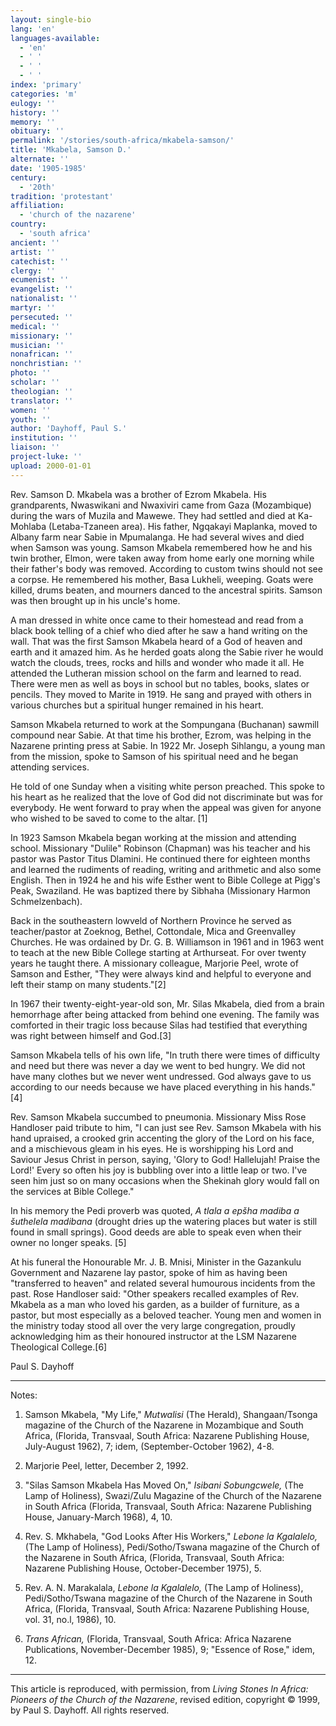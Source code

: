 ```yaml
---
layout: single-bio
lang: 'en'
languages-available:
  - 'en'
  - ' '
  - ' '
  - ' '
index: 'primary'
categories: 'm'
eulogy: ''
history: ''
memory: ''
obituary: ''
permalink: '/stories/south-africa/mkabela-samson/'
title: 'Mkabela, Samson D.'
alternate: ''
date: '1905-1985'
century:
  - '20th'
tradition: 'protestant'
affiliation:
  - 'church of the nazarene'
country:
  - 'south africa'
ancient: ''
artist: ''
catechist: ''
clergy: ''
ecumenist: ''
evangelist: ''
nationalist: ''
martyr: ''
persecuted: ''
medical: ''
missionary: ''
musician: ''
nonafrican: ''
nonchristian: ''
photo: ''
scholar: ''
theologian: ''
translator: ''
women: ''
youth: ''
author: 'Dayhoff, Paul S.'
institution: ''
liaison: ''
project-luke: ''
upload: 2000-01-01
---
```



Rev. Samson D. Mkabela was a brother of Ezrom Mkabela. His grandparents, Nwaswikani and Nwaxiviri came from Gaza (Mozambique) during the wars of Muzila and Mawewe. They had settled and died at Ka-Mohlaba (Letaba-Tzaneen area). His father, Ngqakayi Maplanka, moved to Albany farm near Sabie in Mpumalanga. He had several wives and died when Samson was young. Samson Mkabela remembered how he and his twin brother, Elmon, were taken away from home early one morning while their father's body was removed. According to custom twins should not see a corpse. He remembered his mother, Basa Lukheli, weeping. Goats were killed, drums beaten, and mourners danced to the ancestral spirits.  Samson was then brought up in his uncle's home.

A man dressed in white once came to their homestead and read from a black book telling of a chief who died after he saw a hand writing on the wall. That was the first Samson Mkabela heard of a God of heaven and earth and it amazed him. As he herded goats along the Sabie river he would watch the clouds, trees, rocks and hills and wonder who made it all. He attended the Lutheran mission school on the farm and learned to read. There were men as well as boys in school but no tables, books, slates or pencils. They moved to Marite in 1919. He sang and prayed with others in various churches but a spiritual hunger remained in his heart.

Samson Mkabela returned to work at the Sompungana (Buchanan) sawmill compound near Sabie. At that time his brother, Ezrom, was helping in the Nazarene printing press at Sabie. In 1922 Mr. Joseph Sihlangu, a young man from the mission, spoke to Samson of his spiritual need and he began attending services.

He told of one Sunday when a visiting white person preached. This spoke to his heart as he realized that the love of God did not discriminate but was for everybody. He went forward to pray when the appeal was given for anyone who wished to be saved to come to the altar. [1]

In 1923 Samson Mkabela began working at the mission and attending school. Missionary "Dulile" Robinson (Chapman) was his teacher and his pastor was Pastor Titus Dlamini. He continued there for eighteen months and learned the rudiments of reading, writing and arithmetic and also some English. Then in 1924 he and his wife Esther went to Bible College at Pigg's Peak, Swaziland. He was baptized there by Sibhaha (Missionary Harmon Schmelzenbach).

Back in the southeastern lowveld of Northern Province he served as teacher/pastor at Zoeknog, Bethel, Cottondale, Mica and Greenvalley Churches. He was ordained by Dr. G. B. Williamson in 1961 and in 1963 went to teach at the new Bible College starting at Arthurseat. For over twenty years he taught there. A missionary colleague, Marjorie Peel, wrote of Samson and Esther, "They were always kind and helpful to everyone and left their stamp on many students."[2]

In 1967 their twenty-eight-year-old son, Mr. Silas Mkabela, died from a brain hemorrhage after being attacked from behind one evening. The family was comforted in their tragic loss because Silas had testified that everything was right between himself and God.[3]

Samson Mkabela tells of his own life, "In truth there were times of difficulty and need but there was never a day we went to bed hungry.  We did not have many clothes but we never went undressed. God always gave to us according to our needs because we have placed everything in his hands."[4]

Rev. Samson Mkabela succumbed to pneumonia. Missionary Miss Rose Handloser paid tribute to him, "I can just see Rev. Samson Mkabela with his hand upraised, a crooked grin accenting the glory of the Lord on his face, and a mischievous gleam in his eyes. He is worshipping his Lord and Saviour Jesus Christ in person, saying, 'Glory to God! Hallelujah! Praise the Lord!'  Every so often his joy is bubbling over into a little leap or two. I've seen him just so on many occasions when the Shekinah glory would fall on the services at Bible College."

In his memory the Pedi proverb was quoted, *A tlala a epšha madiba a šuthelela madibana* (drought dries up the watering places but water is still found in small springs). Good deeds are able to speak even when their owner no longer speaks. [5]

At his funeral the Honourable Mr. J. B. Mnisi, Minister in the Gazankulu Government and Nazarene lay pastor, spoke of him as having been "transferred to heaven" and related several humourous incidents from the past. Rose Handloser said: "Other speakers recalled examples of Rev. Mkabela as a man who loved his garden, as a builder of furniture, as a pastor, but most especially as a beloved teacher. Young men and women in the ministry today stood all over the very large congregation, proudly acknowledging him as their honoured instructor at the LSM Nazarene Theological College.[6]

Paul S. Dayhoff

---

Notes:

1.  Samson Mkabela, "My Life," *Mutwalisi* (The Herald), Shangaan/Tsonga magazine of the Church of the Nazarene in Mozambique and South Africa, (Florida, Transvaal, South Africa: Nazarene Publishing House, July-August 1962), 7; idem, (September-October 1962), 4-8.

2. Marjorie Peel, letter, December 2, 1992.

3.  "Silas Samson Mkabela Has Moved On," *Isibani Sobungcwele,*  (The Lamp of Holiness),  Swazi/Zulu Magazine of the Church of the Nazarene in South Africa  (Florida, Transvaal, South Africa: Nazarene Publishing House, January-March 1968),  4, 10.

4.  Rev. S. Mkhabela, "God Looks After His Workers," *Lebone la Kgalalelo,* (The Lamp of Holiness), Pedi/Sotho/Tswana magazine of the Church of the Nazarene in South Africa, (Florida, Transvaal, South Africa: Nazarene Publishing House, October-December 1975), 5.

5.  Rev. A. N. Marakalala, *Lebone la Kgalalelo,* (The Lamp of Holiness), Pedi/Sotho/Tswana magazine of the Church of the Nazarene in South Africa, (Florida, Transvaal, South Africa: Nazarene Publishing House, vol. 31, no.l, 1986), 10.

6.  *Trans African,* (Florida, Transvaal, South Africa: Africa Nazarene Publications, November-December 1985), 9; "Essence of Rose," idem, 12.

---

This article is reproduced, with permission, from *Living Stones In Africa: Pioneers of the Church of the Nazarene*, revised edition, copyright &copy; 1999, by Paul S. Dayhoff.  All rights reserved.